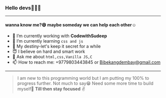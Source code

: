 ### Hello devs🖐🏻😊
<hr/>

#### wanna know me?😄 maybe someday we can help each other☺

- 🔭 I’m currently working with **CodewithSudeep**
- 🌱 I’m currently learning `css and js`
- 👣 My destiny-let's keep it secret for a while
- 😇 I believe on hard and smart work 
- 💬 Ask me about `html,css,Vanilla JS,C`
- 📫 How to reach me: +9779803443845 or Bibekangdembay@gmail.com
***
>I am new to this programming world but I am putting my 100% to progress further.
Not much to say😁 Need some more time to build myself💪
**Till then stay focused** ✌
